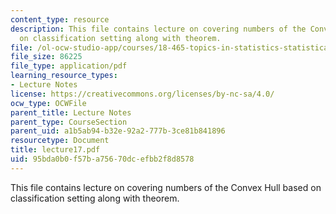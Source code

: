 ```yaml
---
content_type: resource
description: This file contains lecture on covering numbers of the Convex Hull based
  on classification setting along with theorem.
file: /ol-ocw-studio-app/courses/18-465-topics-in-statistics-statistical-learning-theory-spring-2007/95bda0b0f57ba75670dcefbb2f8d8578_lecture17.pdf
file_size: 86225
file_type: application/pdf
learning_resource_types:
- Lecture Notes
license: https://creativecommons.org/licenses/by-nc-sa/4.0/
ocw_type: OCWFile
parent_title: Lecture Notes
parent_type: CourseSection
parent_uid: a1b5ab94-b32e-92a2-777b-3ce81b841896
resourcetype: Document
title: lecture17.pdf
uid: 95bda0b0-f57b-a756-70dc-efbb2f8d8578
---
```

This file contains lecture on covering numbers of the Convex Hull based on classification setting along with theorem.